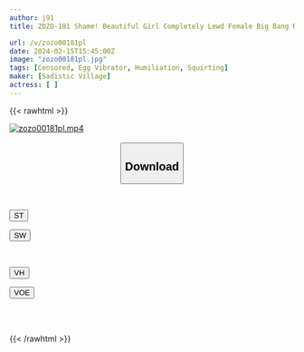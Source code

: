 ```yaml
---
author: j91
title: ZOZO-181 Shame! Beautiful Girl Completely Lewd Female Big Bang Rotor Voltage 85 Times! A Family Restaurant Girl Who Works Part-Time After Having A Bomb Rotor Inserted Into Her Tight Man That Causes Her To Incontinence Mercilessly In The Open With Vibrations Stronger Than An Electric Massager – Yuuki Edition –

url: /v/zozo00181pl
date: 2024-02-15T15:45:00Z
image: "zozo00181pl.jpg"
tags: [Censored, Egg Vibrator, Humiliation, Squirting]
maker: [Sadistic Village]
actress: [ ]
---
```



{{< rawhtml >}}

<div class="video" data-videoid="g3pXWOWl81uq1PX">
    <a href="javascript:;">
        <img src="/v/zozo00181pl/zozo00181pl.jpg" width="WIDTH" height="HEIGHT" alt="zozo00181pl.mp4" loading="lazy">
    </a>
</div>

<script type="text/javascript" src="https://j91.asia/asset/on-demand-st.js"></script>

<br>
  <link rel="stylesheet" href="https://j91.asia/asset/bs5.css">
  
  <center>
  <button class="btn btn-primary" type="button" data-bs-toggle="collapse" data-bs-target=".multi-collapse" aria-expanded="false" aria-controls="multiCollapseExample1 multiCollapseExample2"><h2>Download</h2></button></center>
</p>
<div class="row">
  <div class="col">
    <div class="collapse multi-collapse" id="multiCollapseExample1">
      <div class="card card-body">
	      	      <br>
<div class="buttons">  
<p><a href="https://streamtape.to/v/g3pXWOWl81uq1PX" target="_blank"><button class="btn-hover color-3"><i class="fa fa-download"></i> ST</button></a></p>
<p><a href="https://cdnwish.com/xtfsqs6k58k3" target="_blank"><button class="btn-hover color-2"><i class="fa fa-download"></i> SW</button></a></p></div>
    </div>
  </div>
</div>
  <div class="col">
    <div class="collapse multi-collapse" id="multiCollapseExample2">
      <div class="card card-body">
	      <br>
<div class="buttons">
<p><a href="https://vidhidepro.com/f/zro73nnky9pe"><button class="btn-hover color-9"><i class="fa fa-download"></i> VH</button></a></p>
<p><a href="https://voe.sx/os9bpt3hnjnp"><button class="btn-hover color-8"><i class="fa fa-download"></i> VOE</button></a></p></div>
<br><br>
      </div>
    </div>
  </div>
</div>

{{< /rawhtml >}}